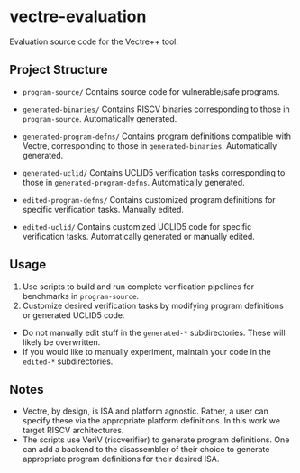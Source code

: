 # vectre-evaluation
Evaluation source code for the Vectre++ tool.

## Project Structure
- `program-source/` Contains source code for vulnerable/safe programs.

- `generated-binaries/` Contains RISCV binaries corresponding to those in `program-source`. Automatically generated.

- `generated-program-defns/` Contains program definitions compatible with Vectre, corresponding to those in `generated-binaries`. Automatically generated.

- `generated-uclid/` Contains UCLID5 verification tasks corresponding to those in `generated-program-defns`. Automatically generated.

- `edited-program-defns/` Contains customized program definitions for specific verification tasks. Manually edited.

- `edited-uclid/` Contains customized UCLID5 code for specific verification tasks. Automatically generated or manually edited.

## Usage
1. Use scripts to build and run complete verification pipelines for benchmarks in `program-source`.
2. Customize desired verification tasks by modifying program definitions or generated UCLID5 code.

- Do not manually edit stuff in the `generated-*` subdirectories. These will likely be overwritten.
- If you would like to manually experiment, maintain your code in the `edited-*` subdirectories.

## Notes
- Vectre, by design, is ISA and platform agnostic. Rather, a user can specify these via the appropriate platform definitions. In this work we target RISCV architectures.
- The scripts use VeriV (riscverifier) to generate program definitions. One can add a backend to the disassembler of their choice to generate appropriate program definitions for their desired ISA.
